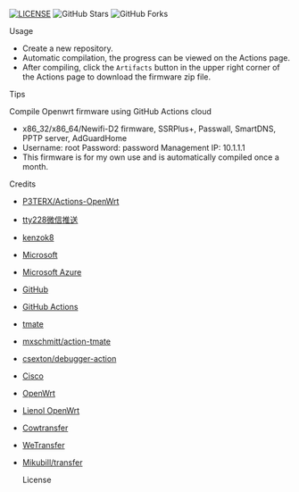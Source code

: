 [![LICENSE](https://img.shields.io/github/license/mashape/apistatus.svg?style=flat-square&label=LICENSE)](https://github.com/sidpixel/lede/blob/master/LICENSE)
![GitHub Stars](https://img.shields.io/github/stars/sidpixel/lede.svg?style=flat-square&label=Stars&logo=github)
![GitHub Forks](https://img.shields.io/github/forks/sidpixel/lede.svg?style=flat-square&label=Forks&logo=github)

Usage 

- Create a new repository.
- Automatic compilation, the progress can be viewed on the Actions page.
- After compiling, click the `Artifacts` button in the upper right corner of the Actions page to download the firmware zip file.


Tips

Compile Openwrt firmware using GitHub Actions cloud

- x86_32/x86_64/Newifi-D2 firmware, SSRPlus+, Passwall, SmartDNS, PPTP server, AdGuardHome
- Username: root Password: password Management IP: 10.1.1.1
- This firmware is for my own use and is automatically compiled once a month.


Credits
- [P3TERX/Actions-OpenWrt](https://github.com/P3TERX/Actions-OpenWrt)
- [tty228微信推送](https://github.com/tty228/luci-app-serverchan)
- [kenzok8](https://github.com/kenzok8)
- [Microsoft](https://www.microsoft.com)
- [Microsoft Azure](https://azure.microsoft.com)
- [GitHub](https://github.com)
- [GitHub Actions](https://github.com/features/actions)
- [tmate](https://github.com/tmate-io/tmate)
- [mxschmitt/action-tmate](https://github.com/mxschmitt/action-tmate)
- [csexton/debugger-action](https://github.com/csexton/debugger-action)
- [Cisco](https://www.cisco.com/)
- [OpenWrt](https://github.com/openwrt/openwrt)
- [Lienol OpenWrt](https://github.com/Lienol/openwrt)
- [Cowtransfer](https://cowtransfer.com)
- [WeTransfer](https://wetransfer.com/)
- [Mikubill/transfer](https://github.com/Mikubill/transfer)

  License
